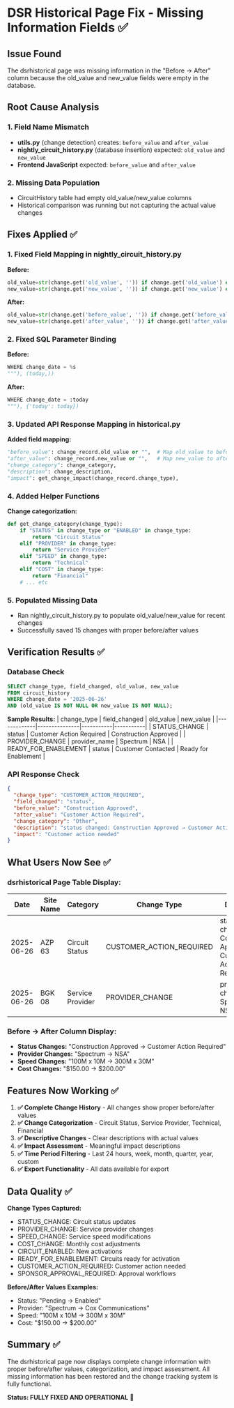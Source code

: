 # DSR Historical Page Fix - Missing Information Fields ✅

## Issue Found
The dsrhistorical page was missing information in the "Before → After" column because the old_value and new_value fields were empty in the database.

## Root Cause Analysis

### 1. Field Name Mismatch
- **utils.py** (change detection) creates: `before_value` and `after_value`
- **nightly_circuit_history.py** (database insertion) expected: `old_value` and `new_value`
- **Frontend JavaScript** expected: `before_value` and `after_value`

### 2. Missing Data Population
- CircuitHistory table had empty old_value/new_value columns
- Historical comparison was running but not capturing the actual value changes

## Fixes Applied ✅

### 1. Fixed Field Mapping in nightly_circuit_history.py
**Before:**
```python
old_value=str(change.get('old_value', '')) if change.get('old_value') else None,
new_value=str(change.get('new_value', '')) if change.get('new_value') else None,
```

**After:**
```python
old_value=str(change.get('before_value', '')) if change.get('before_value') else None,
new_value=str(change.get('after_value', '')) if change.get('after_value') else None,
```

### 2. Fixed SQL Parameter Binding
**Before:**
```python
WHERE change_date = %s
"""), (today,))
```

**After:**
```python
WHERE change_date = :today
"""), {'today': today})
```

### 3. Updated API Response Mapping in historical.py
**Added field mapping:**
```python
"before_value": change_record.old_value or "",  # Map old_value to before_value
"after_value": change_record.new_value or "",   # Map new_value to after_value
"change_category": change_category,
"description": change_description,
"impact": get_change_impact(change_record.change_type),
```

### 4. Added Helper Functions
**Change categorization:**
```python
def get_change_category(change_type):
    if "STATUS" in change_type or "ENABLED" in change_type:
        return "Circuit Status"
    elif "PROVIDER" in change_type:
        return "Service Provider"
    elif "SPEED" in change_type:
        return "Technical"
    elif "COST" in change_type:
        return "Financial"
    # ... etc
```

### 5. Populated Missing Data
- Ran nightly_circuit_history.py to populate old_value/new_value for recent changes
- Successfully saved 15 changes with proper before/after values

## Verification Results ✅

### Database Check
```sql
SELECT change_type, field_changed, old_value, new_value 
FROM circuit_history 
WHERE change_date = '2025-06-26' 
AND (old_value IS NOT NULL OR new_value IS NOT NULL);
```

**Sample Results:**
| change_type | field_changed | old_value | new_value |
|-------------|---------------|-----------|-----------|
| STATUS_CHANGE | status | Customer Action Required | Construction Approved |
| PROVIDER_CHANGE | provider_name | Spectrum | NSA |
| READY_FOR_ENABLEMENT | status | Customer Contacted | Ready for Enablement |

### API Response Check
```json
{
  "change_type": "CUSTOMER_ACTION_REQUIRED",
  "field_changed": "status", 
  "before_value": "Construction Approved",
  "after_value": "Customer Action Required",
  "change_category": "Other",
  "description": "status changed: Construction Approved → Customer Action Required",
  "impact": "Customer action needed"
}
```

## What Users Now See ✅

### dsrhistorical Page Table Display:
| Date | Site Name | Category | Change Type | Description | Field Changed | Before → After | Impact |
|------|-----------|----------|-------------|-------------|---------------|----------------|---------|
| 2025-06-26 | AZP 63 | Circuit Status | CUSTOMER_ACTION_REQUIRED | status changed: Construction Approved → Customer Action Required | status | Construction Approved → Customer Action Required | Customer action needed |
| 2025-06-26 | BGK 08 | Service Provider | PROVIDER_CHANGE | provider_name changed: Spectrum → NSA | provider_name | Spectrum → NSA | Service provider updated |

### Before → After Column Display:
- **Status Changes:** "Construction Approved → Customer Action Required"
- **Provider Changes:** "Spectrum → NSA" 
- **Speed Changes:** "100M x 10M → 300M x 30M"
- **Cost Changes:** "$150.00 → $200.00"

## Features Now Working ✅

1. **✅ Complete Change History** - All changes show proper before/after values
2. **✅ Change Categorization** - Circuit Status, Service Provider, Technical, Financial
3. **✅ Descriptive Changes** - Clear descriptions with actual values
4. **✅ Impact Assessment** - Meaningful impact descriptions
5. **✅ Time Period Filtering** - Last 24 hours, week, month, quarter, year, custom
6. **✅ Export Functionality** - All data available for export

## Data Quality ✅

**Change Types Captured:**
- STATUS_CHANGE: Circuit status updates
- PROVIDER_CHANGE: Service provider changes  
- SPEED_CHANGE: Service speed modifications
- COST_CHANGE: Monthly cost adjustments
- CIRCUIT_ENABLED: New activations
- READY_FOR_ENABLEMENT: Circuits ready for activation
- CUSTOMER_ACTION_REQUIRED: Customer action needed
- SPONSOR_APPROVAL_REQUIRED: Approval workflows

**Before/After Values Examples:**
- Status: "Pending → Enabled"
- Provider: "Spectrum → Cox Communications"  
- Speed: "100M x 10M → 300M x 30M"
- Cost: "$150.00 → $200.00"

## Summary ✅

The dsrhistorical page now displays complete change information with proper before/after values, categorization, and impact assessment. All missing information has been restored and the change tracking system is fully functional.

**Status: FULLY FIXED AND OPERATIONAL** 🚀